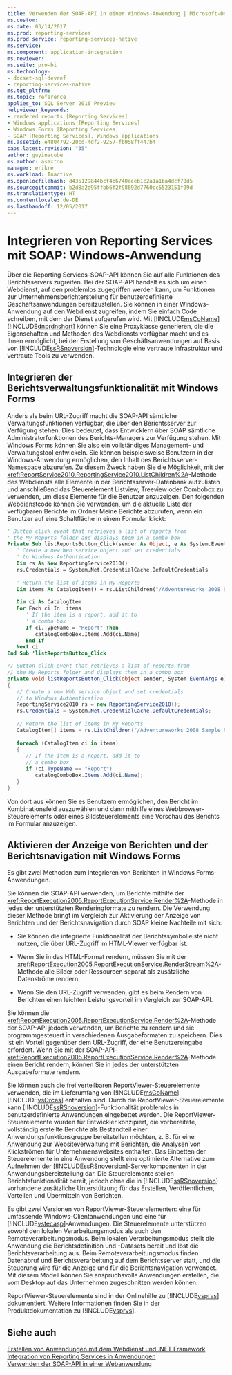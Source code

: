 ```yaml
---
title: Verwenden der SOAP-API in einer Windows-Anwendung | Microsoft-Dokumentation
ms.custom: 
ms.date: 03/14/2017
ms.prod: reporting-services
ms.prod_service: reporting-services-native
ms.service: 
ms.component: application-integration
ms.reviewer: 
ms.suite: pro-bi
ms.technology:
- docset-sql-devref
- reporting-services-native
ms.tgt_pltfrm: 
ms.topic: reference
applies_to: SQL Server 2016 Preview
helpviewer_keywords:
- rendered reports [Reporting Services]
- Windows applications [Reporting Services]
- Windows Forms [Reporting Services]
- SOAP [Reporting Services], Windows applications
ms.assetid: e4804792-20cd-4df2-9257-fb958ff447b4
caps.latest.revision: "35"
author: guyinacube
ms.author: asaxton
manager: erikre
ms.workload: Inactive
ms.openlocfilehash: d435129844bcf4b6740eeeb1c2a1a1ba4dcf70d5
ms.sourcegitcommit: b2d8a2d95ffbb6f2f98692d7760cc5523151f99d
ms.translationtype: HT
ms.contentlocale: de-DE
ms.lasthandoff: 12/05/2017
---
```

# <a name="integrating-reporting-services-using-soap---windows-application"></a>Integrieren von Reporting Services mit SOAP: Windows-Anwendung
  Über die Reporting Services-SOAP-API können Sie auf alle Funktionen des Berichtsservers zugreifen. Bei der SOAP-API handelt es sich um einen Webdienst, auf den problemlos zugegriffen werden kann, um Funktionen zur Unternehmensberichterstellung für benutzerdefinierte Geschäftsanwendungen bereitzustellen. Sie können in einer Windows-Anwendung auf den Webdienst zugreifen, indem Sie einfach Code schreiben, mit dem der Dienst aufgerufen wird. Mit [!INCLUDE[msCoName](../../includes/msconame-md.md)] [!INCLUDE[dnprdnshort](../../includes/dnprdnshort-md.md)] können Sie eine Proxyklasse generieren, die die Eigenschaften und Methoden des Webdiensts verfügbar macht und es Ihnen ermöglicht, bei der Erstellung von Geschäftsanwendungen auf Basis von [!INCLUDE[ssRSnoversion](../../includes/ssrsnoversion-md.md)]-Technologie eine vertraute Infrastruktur und vertraute Tools zu verwenden.  
  
## <a name="integrating-report-management-functionality-using-windows-forms"></a>Integrieren der Berichtsverwaltungsfunktionalität mit Windows Forms  
 Anders als beim URL-Zugriff macht die SOAP-API sämtliche Verwaltungsfunktionen verfügbar, die über den Berichtsserver zur Verfügung stehen. Dies bedeutet, dass Entwicklern über SOAP sämtliche Administratorfunktionen des Berichts-Managers zur Verfügung stehen. Mit Windows Forms können Sie also ein vollständiges Management- und Verwaltungstool entwickeln. Sie können beispielsweise Benutzern in der Windows-Anwendung ermöglichen, den Inhalt des Berichtsserver-Namespace abzurufen. Zu diesem Zweck haben Sie die Möglichkeit, mit der <xref:ReportService2010.ReportingService2010.ListChildren%2A>-Methode des Webdiensts alle Elemente in der Berichtsserver-Datenbank aufzulisten und anschließend das Steuerelement Listview, Treeview oder Combobox zu verwenden, um diese Elemente für die Benutzer anzuzeigen. Den folgenden Webdienstcode können Sie verwenden, um die aktuelle Liste der verfügbaren Berichte im Ordner Meine Berichte abzurufen, wenn ein Benutzer auf eine Schaltfläche in einem Formular klickt:  
  
```vb  
' Button click event that retrieves a list of reports from  
' the My Reports folder and displays them in a combo box  
Private Sub listReportsButton_Click(sender As Object, e As System.EventArgs)  
   ' Create a new Web service object and set credentials  
   ' to Windows Authentication  
   Dim rs As New ReportingService2010()  
   rs.Credentials = System.Net.CredentialCache.DefaultCredentials  
  
   ' Return the list of items in My Reports  
   Dim items As CatalogItem() = rs.ListChildren("/Adventureworks 2008 Sample Reports", False)  
  
   Dim ci As CatalogItem  
   For Each ci In  items  
      ' If the item is a report, add it to   
      ' a combo box  
      If ci.TypeName = "Report" Then  
         catalogComboBox.Items.Add(ci.Name)  
      End If  
   Next ci  
End Sub 'listReportsButton_Click  
```  
  
```csharp  
// Button click event that retrieves a list of reports from  
// the My Reports folder and displays them in a combo box  
private void listReportsButton_Click(object sender, System.EventArgs e)  
{  
   // Create a new Web service object and set credentials  
   // to Windows Authentication  
   ReportingService2010 rs = new ReportingService2010();  
   rs.Credentials = System.Net.CredentialCache.DefaultCredentials;  
  
   // Return the list of items in My Reports  
   CatalogItem[] items = rs.ListChildren("/Adventureworks 2008 Sample Reports", false);  
  
   foreach (CatalogItem ci in items)  
   {  
      // If the item is a report, add it to   
      // a combo box  
      if (ci.TypeName == "Report")  
         catalogComboBox.Items.Add(ci.Name);  
   }  
}  
```  
  
 Von dort aus können Sie es Benutzern ermöglichen, den Bericht im Kombinationsfeld auszuwählen und dann mithilfe eines Webbrowser-Steuerelements oder eines Bildsteuerelements eine Vorschau des Berichts im Formular anzuzeigen.  
  
## <a name="enabling-report-viewing-and-navigation-using-windows-forms"></a>Aktivieren der Anzeige von Berichten und der Berichtsnavigation mit Windows Forms  
 Es gibt zwei Methoden zum Integrieren von Berichten in Windows Forms-Anwendungen.  
  
 Sie können die SOAP-API verwenden, um Berichte mithilfe der <xref:ReportExecution2005.ReportExecutionService.Render%2A>-Methode in jedes der unterstützten Renderingformate zu rendern. Die Verwendung dieser Methode bringt im Vergleich zur Aktivierung der Anzeige von Berichten und der Berichtsnavigation durch SOAP kleine Nachteile mit sich:  
  
-   Sie können die integrierte Funktionalität der Berichtssymbolleiste nicht nutzen, die über URL-Zugriff im HTML-Viewer verfügbar ist.  
  
-   Wenn Sie in das HTML-Format rendern, müssen Sie mit der <xref:ReportExecution2005.ReportExecutionService.RenderStream%2A>-Methode alle Bilder oder Ressourcen separat als zusätzliche Datenströme rendern.  
  
-   Wenn Sie den URL-Zugriff verwenden, gibt es beim Rendern von Berichten einen leichten Leistungsvorteil im Vergleich zur SOAP-API.  
  
 Sie können die <xref:ReportExecution2005.ReportExecutionService.Render%2A>-Methode der SOAP-API jedoch verwenden, um Berichte zu rendern und sie programmgesteuert in verschiedenen Ausgabeformaten zu speichern. Dies ist ein Vorteil gegenüber dem URL-Zugriff, der eine Benutzereingabe erfordert. Wenn Sie mit der SOAP-API-<xref:ReportExecution2005.ReportExecutionService.Render%2A>-Methode einen Bericht rendern, können Sie in jedes der unterstützten Ausgabeformate rendern.  
  
 Sie können auch die frei verteilbaren ReportViewer-Steuerelemente verwenden, die im Lieferumfang von [!INCLUDE[msCoName](../../includes/msconame-md.md)] [!INCLUDE[vsOrcas](../../includes/vsorcas-md.md)] enthalten sind. Durch die ReportViewer-Steuerelemente kann [!INCLUDE[ssRSnoversion](../../includes/ssrsnoversion-md.md)]-Funktionalität problemlos in benutzerdefinierte Anwendungen eingebettet werden. Die ReportViewer-Steuerelemente wurden für Entwickler konzipiert, die vorbereitete, vollständig erstellte Berichte als Bestandteil einer Anwendungsfunktionsgruppe bereitstellen möchten, z. B. für eine Anwendung zur Websiteverwaltung mit Berichten, die Analysen von Klickströmen für Unternehmenswebsites enthalten. Das Einbetten der Steuerelemente in eine Anwendung stellt eine optimierte Alternative zum Aufnehmen der [!INCLUDE[ssRSnoversion](../../includes/ssrsnoversion-md.md)]-Serverkomponenten in der Anwendungsbereitstellung dar. Die Steuerelemente stellen Berichtsfunktionalität bereit, jedoch ohne die in [!INCLUDE[ssRSnoversion](../../includes/ssrsnoversion-md.md)] vorhandene zusätzliche Unterstützung für das Erstellen, Veröffentlichen, Verteilen und Übermitteln von Berichten.  
  
 Es gibt zwei Versionen von ReportViewer-Steuerelementen: eine für umfassende Windows-Clientanwendungen und eine für [!INCLUDE[vstecasp](../../includes/vstecasp-md.md)]-Anwendungen. Die Steuerelemente unterstützen sowohl den lokalen Verarbeitungsmodus als auch den Remoteverarbeitungsmodus. Beim lokalen Verarbeitungsmodus stellt die Anwendung die Berichtsdefinition und -Datasets bereit und löst die Berichtsverarbeitung aus. Beim Remoteverarbeitungsmodus finden Datenabruf und Berichtsverarbeitung auf dem Berichtsserver statt, und die Steuerung wird für die Anzeige und für die Berichtsnavigation verwendet. Mit diesem Modell können Sie anspruchsvolle Anwendungen erstellen, die vom Desktop auf das Unternehmen zugeschnitten werden können.  
  
 ReportViewer-Steuerelemente sind in der Onlinehilfe zu [!INCLUDE[vsprvs](../../includes/vsprvs-md.md)] dokumentiert. Weitere Informationen finden Sie in der Produktdokumentation zu [!INCLUDE[vsprvs](../../includes/vsprvs-md.md)].  
  
## <a name="see-also"></a>Siehe auch  
 [Erstellen von Anwendungen mit dem Webdienst und .NET Framework](../../reporting-services/report-server-web-service/net-framework/building-applications-using-the-web-service-and-the-net-framework.md)   
 [Integration von Reporting Services in Anwendungen](../../reporting-services/application-integration/integrating-reporting-services-into-applications.md)   
 [Verwenden der SOAP-API in einer Webanwendung](../../reporting-services/application-integration/integrating-reporting-services-using-soap-web-application.md)  
  
  
